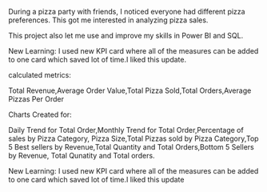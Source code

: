 During a pizza party with friends, I noticed everyone had different pizza preferences. This got me interested in analyzing pizza sales.

This project also let me use and improve my skills in Power BI and SQL.

New Learning: I used new KPI card where all of the measures can be added to one card which saved lot of time.I liked this update.

calculated metrics:

Total Revenue,Average Order Value,Total Pizza Sold,Total Orders,Average Pizzas Per Order

Charts Created for:

Daily Trend for Total Order,Monthly Trend for Total Order,Percentage of sales by Pizza Category, Pizza Size,Total Pizzas sold by Pizza Category,Top 5 Best sellers by Revenue,Total Quantity and Total Orders,Bottom 5 Sellers by Revenue, Total Qunatity and Total orders.

New Learning: I used new KPI card where all of the measures can be added to one card  which saved lot of time.I liked this update
